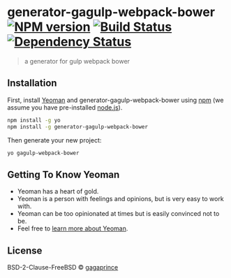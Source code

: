 # generator-gagulp-webpack-bower [![NPM version][npm-image]][npm-url] [![Build Status][travis-image]][travis-url] [![Dependency Status][daviddm-image]][daviddm-url]
> a generator for gulp webpack bower

## Installation

First, install [Yeoman](http://yeoman.io) and generator-gagulp-webpack-bower using [npm](https://www.npmjs.com/) (we assume you have pre-installed [node.js](https://nodejs.org/)).

```bash
npm install -g yo
npm install -g generator-gagulp-webpack-bower
```

Then generate your new project:

```bash
yo gagulp-webpack-bower
```

## Getting To Know Yeoman

 * Yeoman has a heart of gold.
 * Yeoman is a person with feelings and opinions, but is very easy to work with.
 * Yeoman can be too opinionated at times but is easily convinced not to be.
 * Feel free to [learn more about Yeoman](http://yeoman.io/).

## License

BSD-2-Clause-FreeBSD © [gagaprince](http://gagalulu.wang)


[npm-image]: https://badge.fury.io/js/generator-gagulp-webpack-bower.svg
[npm-url]: https://npmjs.org/package/generator-gagulp-webpack-bower
[travis-image]: https://travis-ci.org/gagaprince/generator-gagulp-webpack-bower.svg?branch=master
[travis-url]: https://travis-ci.org/gagaprince/generator-gagulp-webpack-bower
[daviddm-image]: https://david-dm.org/gagaprince/generator-gagulp-webpack-bower.svg?theme=shields.io
[daviddm-url]: https://david-dm.org/gagaprince/generator-gagulp-webpack-bower
